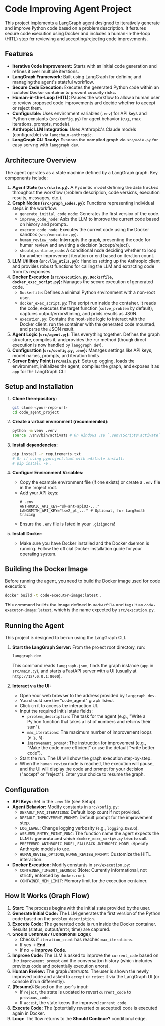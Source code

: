 # Code Improving Agent Project

This project implements a LangGraph agent designed to iteratively generate and improve Python code based on a problem description. It features secure code execution using Docker and includes a human-in-the-loop (HITL) step for reviewing and accepting/rejecting code improvements.

## Features

*   **Iterative Code Improvement:** Starts with an initial code generation and refines it over multiple iterations.
*   **LangGraph Framework:** Built using LangGraph for defining and managing the agent's stateful workflow.
*   **Secure Code Execution:** Executes the generated Python code within an isolated Docker container to prevent security risks.
*   **Human-in-the-Loop (HITL):** Pauses the workflow to allow a human user to review proposed code improvements and decide whether to accept or reject them.
*   **Configurable:** Uses environment variables (`.env`) for API keys and Python constants (`src/config.py`) for agent behavior (e.g., max iterations, prompts, models).
*   **Anthropic LLM Integration:** Uses Anthropic's Claude models (configurable) via `langchain-anthropic`.
*   **LangGraph CLI Ready:** Exposes the compiled graph via `src/main.py` for easy serving with `langgraph dev`.

## Architecture Overview

The agent operates as a state machine defined by a LangGraph graph. Key components include:

1.  **Agent State (`src/state.py`):** A Pydantic model defining the data tracked throughout the workflow (problem description, code versions, execution results, messages, etc.).
2.  **Graph Nodes (`src/graph_nodes.py`):** Functions representing individual steps in the workflow:
    *   `generate_initial_code_node`: Generates the first version of the code.
    *   `improve_code_node`: Asks the LLM to improve the current code based on history and prompts.
    *   `execute_code_node`: Executes the current code using the Docker sandbox (`src/execution.py`).
    *   `human_review_node`: Interrupts the graph, presenting the code for human review and awaiting a decision (accept/reject).
    *   `should_continue_node`: A conditional node deciding whether to loop for another improvement iteration or end based on iteration count.
3.  **LLM Utilities (`src/llm_utils.py`):** Handles setting up the Anthropic client and provides robust functions for calling the LLM and extracting code from its responses.
4.  **Docker Execution (`src/execution.py`, `Dockerfile`, `docker_exec_script.py`):** Manages the secure execution of generated code.
    *   `Dockerfile`: Defines a minimal Python environment with a non-root user.
    *   `docker_exec_script.py`: The script run inside the container. It reads the code, executes the target function (`solve_problem` by default), captures output/errors/timing, and prints results as JSON.
    *   `execution.py`: Contains the host-side logic to interact with the Docker client, run the container with the generated code mounted, and parse the JSON result.
5.  **Agent Logic (`src/agent.py`):** Ties everything together. Defines the graph structure, compiles it, and provides the `run` method (though direct execution is now handled by `langgraph dev`).
6.  **Configuration (`src/config.py`, `.env`):** Manages settings like API keys, model names, prompts, and iteration limits.
7.  **Server Entry Point (`src/main.py`):** Sets up logging, loads the environment, initializes the agent, compiles the graph, and exposes it as `app` for the LangGraph CLI.

## Setup and Installation

1.  **Clone the repository:**
    ```bash
    git clone <your-repo-url>
    cd code_agent_project
    ```

2.  **Create a virtual environment (recommended):**
    ```bash
    python -m venv .venv
    source .venv/bin/activate # On Windows use `.venv\Scripts\activate`
    ```

3.  **Install dependencies:**
    ```bash
    pip install -r requirements.txt
    # Or if using pyproject.toml with editable install:
    # pip install -e .
    ```

4.  **Configure Environment Variables:**
    *   Copy the example environment file (if one exists) or create a `.env` file in the project root.
    *   Add your API keys:
        ```properties
        # .env
        ANTHROPIC_API_KEY="sk-ant-api03-..."
        LANGSMITH_API_KEY="lsv2_pt_..." # Optional, for LangSmith tracing
        ```
    *   Ensure the `.env` file is listed in your `.gitignore`!

5.  **Install Docker:**
    *   Make sure you have Docker installed and the Docker daemon is running. Follow the official Docker installation guide for your operating system.

## Building the Docker Image

Before running the agent, you need to build the Docker image used for code execution:

```bash
docker build -t code-executor-image:latest .
```

This command builds the image defined in `Dockerfile` and tags it as `code-executor-image:latest`, which is the name expected by `src/execution.py`.

## Running the Agent

This project is designed to be run using the LangGraph CLI.

1.  **Start the LangGraph Server:**
    From the project root directory, run:
    ```bash
    langgraph dev
    ```
    This command reads `langgraph.json`, finds the graph instance (`app` in `src/main.py`), and starts a FastAPI server with a UI (usually at `http://127.0.0.1:8000`).

2.  **Interact via the UI:**
    *   Open your web browser to the address provided by `langgraph dev`.
    *   You should see the "code_agent" graph listed.
    *   Click on it to access the interaction UI.
    *   Input the required initial state fields:
        *   `problem_description`: The task for the agent (e.g., "Write a Python function that takes a list of numbers and returns their sum").
        *   `max_iterations`: The maximum number of improvement loops (e.g., `3`).
        *   `improvement_prompt`: The instruction for improvement (e.g., "Make the code more efficient" or use the default "write better code").
    *   Start the run. The UI will show the graph execution step-by-step.
    *   When the `human_review` node is reached, the execution will pause, and the UI will display the code and prompt for your decision ("accept" or "reject"). Enter your choice to resume the graph.

## Configuration

*   **API Keys:** Set in the `.env` file (see Setup).
*   **Agent Behavior:** Modify constants in `src/config.py`:
    *   `DEFAULT_MAX_ITERATIONS`: Default loop count if not provided.
    *   `DEFAULT_IMPROVEMENT_PROMPT`: Default prompt for the improvement step.
    *   `LOG_LEVEL`: Change logging verbosity (e.g., `logging.DEBUG`).
    *   `ASSUMED_ENTRY_POINT_FUNC`: The function name the agent expects the LLM to generate and which `docker_exec_script.py` tries to call.
    *   `PREFERRED_ANTHROPIC_MODEL`, `FALLBACK_ANTHROPIC_MODEL`: Specify Anthropic models to use.
    *   `HUMAN_REVIEW_OPTIONS`, `HUMAN_REVIEW_PROMPT`: Customize the HITL interaction.
*   **Docker Execution:** Modify constants in `src/execution.py`:
    *   `CONTAINER_TIMEOUT_SECONDS`: (Note: Currently informational, not strictly enforced by `docker.run`).
    *   `CONTAINER_MEM_LIMIT`: Memory limit for the execution container.

## How It Works (Graph Flow)

1.  **Start:** The process begins with the initial state provided by the user.
2.  **Generate Initial Code:** The LLM generates the first version of the Python code based on the `problem_description`.
3.  **Execute Code:** The generated code is run inside the Docker container. Results (status, output/error, time) are captured.
4.  **Should Continue? (Conditional Edge):**
    *   Checks if `iteration_count` has reached `max_iterations`.
    *   If yes -> **End**.
    *   If no -> **Improve Code**.
5.  **Improve Code:** The LLM is asked to improve the `current_code` based on the `improvement_prompt` and the conversation history (which includes previous code and potentially execution errors).
6.  **Human Review:** The graph *interrupts*. The user is shown the newly improved code and asked to `accept` or `reject` it via the LangGraph UI (or console if run differently).
7.  **(Resume):** Based on the user's input:
    *   If `reject`, the state is updated to revert `current_code` to `previous_code`.
    *   If `accept`, the state keeps the improved `current_code`.
8.  **Execute Code:** The (potentially reverted or accepted) code is executed again in Docker.
9.  **Loop:** The flow returns to the **Should Continue?** conditional edge.

